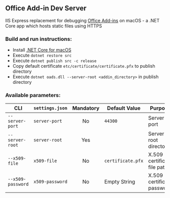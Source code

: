 ## Office Add-in Dev Server

IIS Express replacement for debugging [Office Add-ins](https://dev.office.com/docs/add-ins/overview/office-add-ins) on macOS - a .NET Core app which hosts static files using HTTPS

### Build and run instructions:

- Install [.NET Core for macOS](https://www.microsoft.com/net/core#macos)
- Execute `dotnet restore src`
- Execute `dotnet publish src -c release`
- Copy default certificate `etc/certificate/certificate.pfx` to publish directory
- Execute `dotnet oads.dll --server-root <addin_directory>` in publish directory

### Available parameters:

CLI | `settings.json` | Mandatory | Default Value | Purpose
--- | --- | :---: | --- | ---
`--server-port` | `server-port` | No | `44300` | Server port
`--server-root` | `server-root` | Yes | | Server root directory
`--x509-file` | `x509-file` | No | `certificate.pfx` | X.509 certificate file path
`--x509-password` | `x509-password` | No | Empty String | X.509 certificate password
